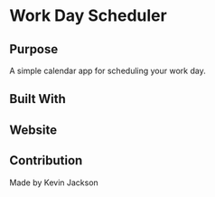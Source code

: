 # Work Day Scheduler


## Purpose
A simple calendar app for scheduling your work day.


## Built With


## Website


## Contribution
Made by Kevin Jackson
